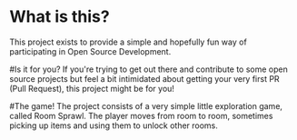# What is this?
This project exists to provide a simple and hopefully fun way of participating in Open Source Development.

#Is it for you?
If you're trying to get out there and contribute to some open source projects but feel a bit intimidated about getting your very first PR (Pull Request), this project might be for you!

#The game!
The project consists of a very simple little exploration game, called Room Sprawl. The player moves from room to room, sometimes picking up items and using them to unlock other rooms. 
